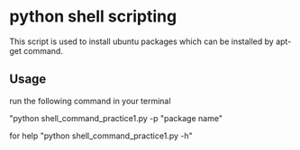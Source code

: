 # python shell scripting

This script is used to install ubuntu packages which can be installed by apt-get command.

## Usage
run the following command in your terminal

"python shell_command_practice1.py -p "package name"
 
 for help
 "python shell_command_practice1.py -h"
